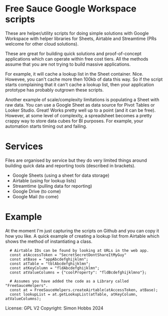 # Free Sauce Google Workspace scripts

These are helper/utility scripts for doing simple solutions with Google Workspace with
helper libraries for Sheets, Airtable and Streamtime (PRs welcome for other cloud
solutions).

These are great for building quick solutions and proof-of-concept applications which
can operate within free cost tiers. All the methods assume that you are not trying 
to build massive applications.

For example, it will cache a lookup list in the Sheet container. Nice. Howevee, you can't
cache more then 100kb of data this way. So if the script starts complaining that it can't
cache a lookup list, then your application prototype has probably outgrown these scripts.

Another example of scale/complexity limitations is populating a Sheet with raw data. You can use
a Google Sheet as data source for Pivot Tables or Looker Studio. Great! Works pretty well up to a
point (and it can be free). However, at some level of complexity, a spreadsheet becomes a pretty
crappy way to store data cubes for BI purposes. For example, your automation starts timing out and
failing.

# Services

Files are organised by service but they do very limited things around building
quick data and reporting tools (described in brackets).

* Google Sheets (using a sheet for data storage)
* Airtable (using for lookup lists)
* Streamtime (pulling data for reporting)
* Google Drive (to come)
* Google Mail (to come)

# Example

At the moment I'm just capturing the scripts on Github and you can copy it how you like. A quick example
of creating a lookup list from Airtable which shows the method of instantiating a class.

```
  # Airtable IDs can be found by looking at URLs in the web app.
  const atAccessToken = "SecretSecretDontShareItMyGuy"
  const atBase = "appAbcdefghijklmn";
  const atTable = "tblAbcdefghijklmn";
  const atKeyColumn = "fldAbcdefghijklmn";
  const atValueColumns = {"coolProperty": "fldBcdefghijklmno"};

  # Assumes you have added the code as a Library called "FreeSauceHelpers".
  const at = FreeSauceHelpers.createAirtable(atAccessToken, atBase);
  const lookupList = at.getLookupList(atTable, atKeyColumn, atValueColumns);
```

License: GPL V2
Copyright: Simon Hobbs 2024
